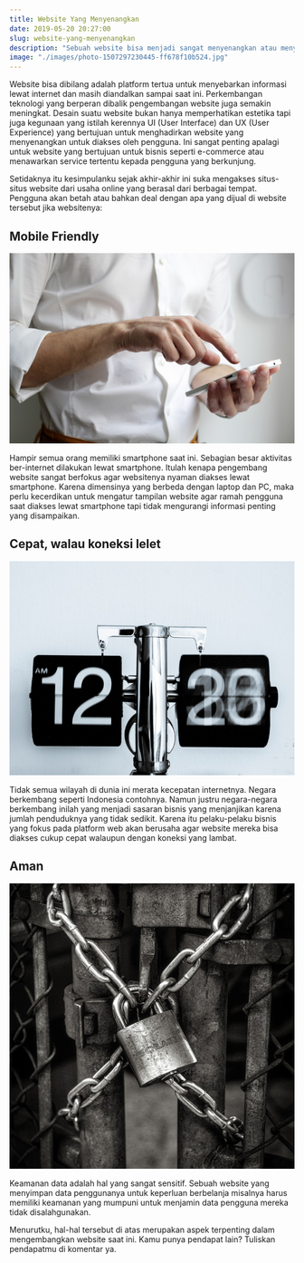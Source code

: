 ```yaml
---
title: Website Yang Menyenangkan
date: 2019-05-20 20:27:00
slug: website-yang-menyenangkan
description: "Sebuah website bisa menjadi sangat menyenangkan atau menyebalkan"
image: "./images/photo-1507297230445-ff678f10b524.jpg"
---
```


Website bisa dibilang adalah platform tertua untuk menyebarkan informasi lewat internet dan masih diandalkan sampai saat ini. Perkembangan teknologi yang berperan dibalik pengembangan website juga semakin meningkat. Desain suatu website bukan hanya memperhatikan estetika tapi juga kegunaan yang istilah kerennya UI (User Interface) dan UX (User Experience) yang bertujuan untuk menghadirkan website yang menyenangkan untuk diakses oleh pengguna. Ini sangat penting apalagi untuk website yang bertujuan untuk bisnis seperti e-commerce atau menawarkan service tertentu kepada pengguna yang berkunjung.

Setidaknya itu kesimpulanku sejak akhir-akhir ini suka mengakses situs-situs website dari usaha online yang berasal dari berbagai tempat. Pengguna akan betah atau bahkan deal dengan apa yang dijual di website tersebut jika websitenya:

## Mobile Friendly
![mobile friendly](./images/photo-1512428559087-560fa5ceab42.jpg)

Hampir semua orang memiliki smartphone saat ini. Sebagian besar aktivitas ber-internet dilakukan lewat smartphone. Itulah kenapa pengembang website sangat berfokus agar websitenya nyaman diakses lewat smartphone. Karena dimensinya yang berbeda dengan laptop dan PC, maka perlu kecerdikan untuk mengatur tampilan website agar ramah pengguna saat diakses lewat smartphone tapi tidak mengurangi informasi penting yang disampaikan.

## Cepat, walau koneksi lelet
![cepat](./images/photo-1456574808786-d2ba7a6aa654.jpg)

Tidak semua wilayah di dunia ini merata kecepatan internetnya. Negara berkembang seperti Indonesia contohnya. Namun justru negara-negara berkembang inilah yang menjadi sasaran bisnis yang menjanjikan karena jumlah penduduknya yang tidak sedikit. Karena itu pelaku-pelaku bisnis yang fokus pada platform web akan berusaha agar website mereka bisa diakses cukup cepat walaupun dengan koneksi yang lambat.

## Aman
![aman](./images/photo-1508345228704-935cc84bf5e2.jpg)

Keamanan data adalah hal yang sangat sensitif. Sebuah website yang menyimpan data penggunanya untuk keperluan berbelanja misalnya harus memiliki keamanan yang mumpuni untuk menjamin data pengguna mereka tidak disalahgunakan.

Menurutku, hal-hal tersebut di atas merupakan aspek terpenting dalam mengembangkan website saat ini. Kamu punya pendapat lain? Tuliskan pendapatmu di komentar ya.
